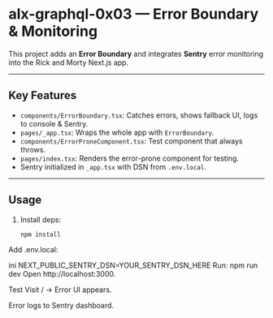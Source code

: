 # alx-graphql-0x03 — Error Boundary & Monitoring

This project adds an **Error Boundary** and integrates **Sentry** error monitoring into the Rick and Morty Next.js app.

---

## Key Features
- `components/ErrorBoundary.tsx`: Catches errors, shows fallback UI, logs to console & Sentry.
- `pages/_app.tsx`: Wraps the whole app with `ErrorBoundary`.
- `components/ErrorProneComponent.tsx`: Test component that always throws.
- `pages/index.tsx`: Renders the error-prone component for testing.
- Sentry initialized in `_app.tsx` with DSN from `.env.local`.

---

## Usage
1. Install deps:
   ```bash
   npm install
Add .env.local:

ini
NEXT_PUBLIC_SENTRY_DSN=YOUR_SENTRY_DSN_HERE
Run:
npm run dev
Open http://localhost:3000.

Test
Visit / → Error UI appears.

Error logs to Sentry dashboard.

